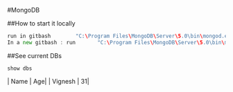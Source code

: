 #MongoDB

##How to start it locally

```go
run in gitbash        "C:\Program Files\MongoDB\Server\5.0\bin\mongod.exe" --dbpath "C:\MongoDB\data"
In a new gitbash : run       "C:\Program Files\MongoDB\Server\5.0\bin\mongo.exe"

```
##See current DBs

```mongo
show dbs
```
| Name | Age|
| Vignesh | 31|
